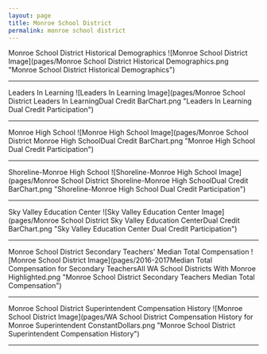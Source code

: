 ```yaml
---
layout: page
title: Monroe School District
permalink: monroe school district
---
```



Monroe School District Historical Demographics
![Monroe School District Image](pages/Monroe School District Historical Demographics.png "Monroe School District Historical Demographics")

___

Leaders In Learning
![Leaders In Learning Image](pages/Monroe School District Leaders In LearningDual Credit BarChart.png "Leaders In Learning Dual Credit Participation")

___

Monroe High School
![Monroe High School Image](pages/Monroe School District Monroe High SchoolDual Credit BarChart.png "Monroe High School Dual Credit Participation")

___

Shoreline-Monroe High School
![Shoreline-Monroe High School Image](pages/Monroe School District Shoreline-Monroe High SchoolDual Credit BarChart.png "Shoreline-Monroe High School Dual Credit Participation")

___

Sky Valley Education Center
![Sky Valley Education Center Image](pages/Monroe School District Sky Valley Education CenterDual Credit BarChart.png "Sky Valley Education Center Dual Credit Participation")

___

Monroe School District Secondary Teachers' Median Total Compensation
![Monroe School District Image](pages/2016-2017Median Total Compensation for Secondary TeachersAll WA School Districts With Monroe Highlighted.png "Monroe School District Secondary Teachers Median Total Compensation")

___

Monroe School District Superintendent Compensation History
![Monroe School District Image](pages/WA School District Compensation History for Monroe Superintendent ConstantDollars.png "Monroe School District Superintendent Compensation History")

___

